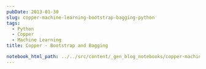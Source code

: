 ```yaml
---
pubDate: 2013-01-30
slug: copper-machine-learning-bootstrap-bagging-python
tags:
  - Python
  - Copper
  - Machine Learning
title: Copper - Bootstrap and Bagging

notebook_html_path: ../../src/content/_gen_blog_notebooks/copper-machine-learning-bootstrap-bagging-python.html
---
```

